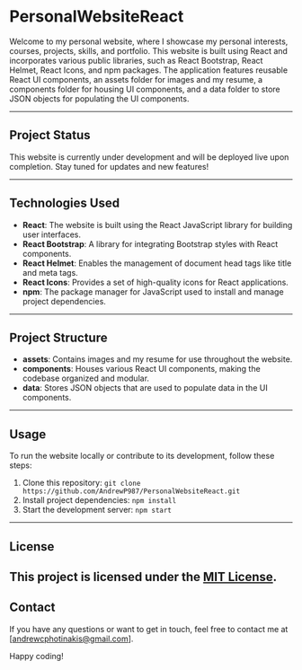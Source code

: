 # PersonalWebsiteReact

Welcome to my personal website, where I showcase my personal interests, courses, projects, skills, and portfolio. This website is built using React and incorporates various public libraries, such as React Bootstrap, React Helmet, React Icons, and npm packages. The application features reusable React UI components, an assets folder for images and my resume, a components folder for housing UI components, and a data folder to store JSON objects for populating the UI components.

---
## Project Status

This website is currently under development and will be deployed live upon completion. Stay tuned for updates and new features!

---
## Technologies Used

- **React**: The website is built using the React JavaScript library for building user interfaces.
- **React Bootstrap**: A library for integrating Bootstrap styles with React components.
- **React Helmet**: Enables the management of document head tags like title and meta tags.
- **React Icons**: Provides a set of high-quality icons for React applications.
- **npm**: The package manager for JavaScript used to install and manage project dependencies.
---

## Project Structure

- **assets**: Contains images and my resume for use throughout the website.
- **components**: Houses various React UI components, making the codebase organized and modular.
- **data**: Stores JSON objects that are used to populate data in the UI components.
---

## Usage

To run the website locally or contribute to its development, follow these steps:

1. Clone this repository: `git clone https://github.com/AndrewP987/PersonalWebsiteReact.git`
2. Install project dependencies: `npm install`
3. Start the development server: `npm start`
---

## License

This project is licensed under the [MIT License](LICENSE).
---

## Contact

If you have any questions or want to get in touch, feel free to contact me at [andrewcphotinakis@gmail.com].

Happy coding!
